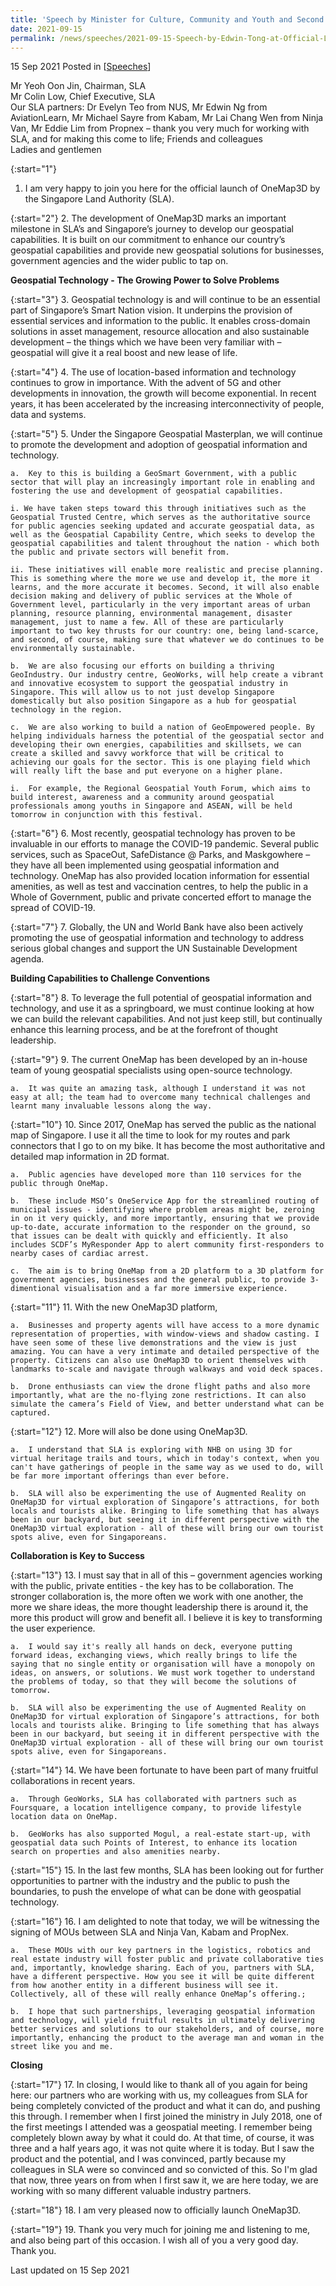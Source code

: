 ```yaml
---
title: 'Speech by Minister for Culture, Community and Youth and Second Minister for Law Edwin Tong SC at the Official Launch of OneMap3D'
date: 2021-09-15
permalink: /news/speeches/2021-09-15-Speech-by-Edwin-Tong-at-Official-Launch-of-OneMap3D
---
```


15 Sep 2021 Posted in [[Speeches](/news/speeches)]

Mr Yeoh Oon Jin, Chairman, SLA<br>
Mr Colin Low, Chief Executive, SLA<br>
Our SLA partners: Dr Evelyn Teo from NUS, Mr Edwin Ng from AviationLearn, Mr Michael Sayre from Kabam, Mr Lai Chang Wen from Ninja Van, Mr Eddie Lim from Propnex – thank you very much for working with SLA, and for making this come to life; 
Friends and colleagues<br>
Ladies and gentlemen<br>


{:start="1"}
1.	I am very happy to join you here for the official launch of OneMap3D by the Singapore Land Authority (SLA). 

{:start="2"}
2.	The development of OneMap3D marks an important milestone in SLA’s and Singapore’s journey to develop our geospatial capabilities. It is built on our commitment to enhance our country’s geospatial capabilities and provide new geospatial solutions for businesses, government agencies and the wider public to tap on.

**Geospatial Technology - The Growing Power to Solve Problems**

{:start="3"}
3.	Geospatial technology is and will continue to be an essential part of Singapore’s Smart Nation vision. It underpins the provision of essential services and information to the public. It enables cross-domain solutions in asset management, resource allocation and also sustainable development – the things which we have been very familiar with – geospatial will give it a real boost and new lease of life.

{:start="4"}
4.	The use of location-based information and technology continues to grow in importance. With the advent of 5G and other developments in innovation, the growth will become exponential. In recent years, it has been accelerated by the increasing interconnectivity of people, data and systems. 

{:start="5"}
5.	Under the Singapore Geospatial Masterplan, we will continue to promote the development and adoption of geospatial information and technology. 

    a.	Key to this is building a GeoSmart Government, with a public sector that will play an increasingly important role in enabling and fostering the use and development of geospatial capabilities. 

    i. We have taken steps toward this through initiatives such as the Geospatial Trusted Centre, which serves as the authoritative source for public agencies seeking updated and accurate geospatial data, as well as the Geospatial Capability Centre, which seeks to develop the geospatial capabilities and talent throughout the nation - which both the public and private sectors will benefit from.
    
    ii.	These initiatives will enable more realistic and precise planning.  This is something where the more we use and develop it, the more it learns, and the more accurate it becomes. Second, it will also enable decision making and delivery of public services at the Whole of Government level, particularly in the very important areas of urban planning, resource planning, environmental management, disaster management, just to name a few. All of these are particularly important to two key thrusts for our country: one, being land-scarce, and second, of course, making sure that whatever we do continues to be environmentally sustainable. 
    
    b.	We are also focusing our efforts on building a thriving GeoIndustry. Our industry centre, GeoWorks, will help create a vibrant and innovative ecosystem to support the geospatial industry in Singapore. This will allow us to not just develop Singapore domestically but also position Singapore as a hub for geospatial technology in the region.  
    
    c.	We are also working to build a nation of GeoEmpowered people. By helping individuals harness the potential of the geospatial sector and developing their own energies, capabilities and skillsets, we can create a skilled and savvy workforce that will be critical to achieving our goals for the sector. This is one playing field which will really lift the base and put everyone on a higher plane.
    
    i.	For example, the Regional Geospatial Youth Forum, which aims to build interest, awareness and a community around geospatial professionals among youths in Singapore and ASEAN, will be held tomorrow in conjunction with this festival.  

{:start="6"}
6.	Most recently, geospatial technology has proven to be invaluable in our efforts to manage the COVID-19 pandemic. Several public services, such as SpaceOut, SafeDistance @ Parks, and Maskgowhere – they have all been implemented using geospatial information and technology.  OneMap has also provided location information for essential amenities, as well as test and vaccination centres, to help the public in a Whole of Government, public and private concerted effort to manage the spread of COVID-19.

{:start="7"}
7.	Globally, the UN and World Bank have also been actively promoting the use of geospatial information and technology to address serious global changes and support the UN Sustainable Development agenda.

**Building Capabilities to Challenge Conventions**

{:start="8"}
8.	To leverage the full potential of geospatial information and technology, and use it as a springboard, we must continue looking at how we can build the relevant capabilities. And not just keep still, but continually enhance this learning process, and be at the forefront of thought leadership. 

{:start="9"}
9.	The current OneMap has been developed by an in-house team of young geospatial specialists using open-source technology. 

    a.	It was quite an amazing task, although I understand it was not easy at all; the team had to overcome many technical challenges and learnt many invaluable lessons along the way.  

{:start="10"}
10.	Since 2017, OneMap has served the public as the national map of Singapore. I use it all the time to look for my routes and park connectors that I go to on my bike. It has become the most authoritative and detailed map information in 2D format. 

    a.	Public agencies have developed more than 110 services for the public through OneMap. 
    
    b.	These include MSO’s OneService App for the streamlined routing of municipal issues - identifying where problem areas might be, zeroing in on it very quickly, and more importantly, ensuring that we provide up-to-date, accurate information to the responder on the ground, so that issues can be dealt with quickly and efficiently. It also includes SCDF’s MyResponder App to alert community first-responders to nearby cases of cardiac arrest. 
    
    c.	The aim is to bring OneMap from a 2D platform to a 3D platform for government agencies, businesses and the general public, to provide 3-dimentional visualisation and a far more immersive experience.   

{:start="11"}
11.	With the new OneMap3D platform,

    a.	Businesses and property agents will have access to a more dynamic representation of properties, with window-views and shadow casting. I have seen some of these live demonstrations and the view is just amazing. You can have a very intimate and detailed perspective of the property. Citizens can also use OneMap3D to orient themselves with landmarks to-scale and navigate through walkways and void deck spaces.
    
    b.	Drone enthusiasts can view the drone flight paths and also more importantly, what are the no-flying zone restrictions. It can also simulate the camera’s Field of View, and better understand what can be captured. 

{:start="12"}
12.	More will also be done using OneMap3D. 

    a.	I understand that SLA is exploring with NHB on using 3D for virtual heritage trails and tours, which in today's context, when you can't have gatherings of people in the same way as we used to do, will be far more important offerings than ever before.

    b.	SLA will also be experimenting the use of Augmented Reality on OneMap3D for virtual exploration of Singapore’s attractions, for both locals and tourists alike. Bringing to life something that has always been in our backyard, but seeing it in different perspective with the OneMap3D virtual exploration - all of these will bring our own tourist spots alive, even for Singaporeans.

**Collaboration is Key to Success**

{:start="13"}
13.	I must say that in all of this –  government agencies working with the public, private entities - the key has to be collaboration. The stronger collaboration is, the more often we work with one another, the more we share ideas, the more thought leadership there is around it, the more this product will grow and benefit all. I believe it is key to transforming the user experience.
  
    a.	I would say it's really all hands on deck, everyone putting forward ideas, exchanging views, which really brings to life the saying that no single entity or organisation will have a monopoly on ideas, on answers, or solutions. We must work together to understand the problems of today, so that they will become the solutions of tomorrow.

    b.	SLA will also be experimenting the use of Augmented Reality on OneMap3D for virtual exploration of Singapore’s attractions, for both locals and tourists alike. Bringing to life something that has always been in our backyard, but seeing it in different perspective with the OneMap3D virtual exploration - all of these will bring our own tourist spots alive, even for Singaporeans.

{:start="14"}
14.	We have been fortunate to have been part of many fruitful collaborations in recent years. 

    a.	Through GeoWorks, SLA has collaborated with partners such as Foursquare, a location intelligence company, to provide lifestyle location data on OneMap. 

    b.	GeoWorks has also supported Mogul, a real-estate start-up, with geospatial data such Points of Interest, to enhance its location search on properties and also amenities nearby.
    
{:start="15"}
15.	In the last few months, SLA has been looking out for further opportunities to partner with the industry and the public to push the boundaries, to push the envelope of what can be done with geospatial technology.

{:start="16"}
16.	I am delighted to note that today, we will be witnessing the signing of MOUs between SLA and Ninja Van, Kabam and PropNex. 

    a.	These MOUs with our key partners in the logistics, robotics and real estate industry will foster public and private collaborative ties and, importantly, knowledge sharing. Each of you, partners with SLA, have a different perspective. How you see it will be quite different from how another entity in a different business will see it. Collectively, all of these will really enhance OneMap’s offering.;

    b.	I hope that such partnerships, leveraging geospatial information and technology, will yield fruitful results in ultimately delivering better services and solutions to our stakeholders, and of course, more importantly, enhancing the product to the average man and woman in the street like you and me.
    
**Closing**

{:start="17"}
17.	In closing, I would like to thank all of you again for being here: our partners who are working with us, my colleagues from SLA for being completely convicted of the product and what it can do, and pushing this through. I remember when I first joined the ministry in July 2018, one of the first meetings I attended was a geospatial meeting. I remember being completely blown away by what it could do. At that time, of course, it was three and a half years ago, it was not quite where it is today. But I saw the product and the potential, and I was convinced, partly because my colleagues in SLA were so convinced and so convicted of this. So I'm glad that now, three years on from when I first saw it, we are here today, we are working with so many different valuable industry partners. 

{:start="18"}
18.	I am very pleased now to officially launch OneMap3D. 

{:start="19"}
19.	Thank you very much for joining me and listening to me, and also being part of this occasion. I wish all of you a very good day. Thank you.

<p class="right-side-updated">Last updated on 15 Sep 2021</p> 
